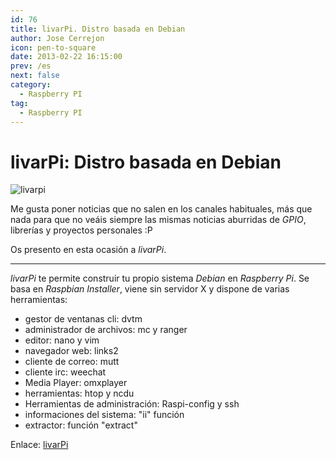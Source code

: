 ```yaml
---
id: 76
title: livarPi. Distro basada en Debian
author: Jose Cerrejon
icon: pen-to-square
date: 2013-02-22 16:15:00
prev: /es
next: false
category:
  - Raspberry PI
tag:
  - Raspberry PI
---
```


# livarPi: Distro basada en Debian

![livarpi](/images/livarPilogo.jpg)

Me gusta poner noticias que no salen en los canales habituales, más que nada para que no veáis siempre las mismas noticias aburridas de *GPIO*, librerías y proyectos personales :P

Os presento en esta ocasión a *livarPi*.

- - -
*livarPi* te permite construir tu propio sistema *Debian* en *Raspberry Pi*. Se basa en *Raspbian Installer*, viene sin servidor X y dispone de varias herramientas:

* gestor de ventanas cli: dvtm
* administrador de archivos: mc y ranger
* editor: nano y vim
* navegador web: links2
* cliente de correo: mutt
* cliente irc: weechat
* Media Player: omxplayer
* herramientas: htop y ncdu
* Herramientas de administración: Raspi-config y ssh
* informaciones del sistema: "ii" función
* extractor: función "extract"

Enlace: [livarPi](http://arpinux.org/livarp/livarPi.html)